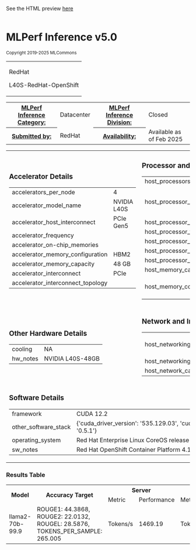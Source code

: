 
See the HTML preview [here](https://htmlpreview.github.io/?https://github.com/mlcommons/mlperf_inference_test_submissions_v5.0/blob/main/closed/RedHat/results/L40S-RedHat-OpenShift/summary.html)



<div class="resultpage">
 <div class="titlebarcontainer">
  <div class="logo">
   <a href="/" style="border: none"><img src="" alt="" /></a>
  </div>
  <div class="titlebar">
   <h1 class="title">MLPerf Inference v5.0</h1>
   <p style="font-size: smaller">Copyright 2019-2025 MLCommons</p>
  </div>
 </div>
 <table class="titlebarcontainer">
  <tr>
   <td class="headerbar" rowspan="2">
    <p>RedHat     </p>
    <p>L40S-RedHat-OpenShift    </p>
   </td>
  </tr>
 </table>
 <table class="datebar">
  <tbody>
   <tr>
    <th id="license_num"><a href="">MLPerf Inference Category:</a></th>
    <td id="license_num_val">Datacenter</td>
    <th id="test_date"><a href="">MLPerf Inference Division:</a></th>
    <td id="test_date_val">Closed</td>
   </tr>
   <tr>
    <th id="tester"><a href="">Submitted by:</a></th>
    <td id="tester_val">RedHat</td>
    <th id="sw_avail"><a href="">Availability:</a></th>
    <td id="sw_avail_val">Available as of Feb 2025</td>
   </tr>
  </tbody>
 </table>
  
<table>
            <tr><td><h3>Accelerator Details</h3><table><tr><td>accelerators_per_node</td><td>4</td></tr><tr><td>accelerator_model_name</td><td>NVIDIA L40S</td></tr><tr><td>accelerator_host_interconnect</td><td>PCIe Gen5</td></tr><tr><td>accelerator_frequency</td><td></td></tr><tr><td>accelerator_on-chip_memories</td><td></td></tr><tr><td>accelerator_memory_configuration</td><td>HBM2</td></tr><tr><td>accelerator_memory_capacity</td><td>48 GB</td></tr><tr><td>accelerator_interconnect</td><td>PCIe</td></tr><tr><td>accelerator_interconnect_topology</td><td></td></tr></table></td> <td><h3>Processor and Memory Details</h3><table><tr><td>host_processors_per_node</td><td>2</td></tr><tr><td>host_processor_model_name</td><td>Intel(R) Xeon(R) Platinum 8480CL</td></tr><tr><td>host_processor_core_count</td><td>112</td></tr><tr><td>host_processor_vcpu_count</td><td>-</td></tr><tr><td>host_processor_frequency</td><td></td></tr><tr><td>host_processor_caches</td><td></td></tr><tr><td>host_processor_interconnect</td><td>PCIe</td></tr><tr><td>host_memory_capacity</td><td>2 TB</td></tr><tr><td>host_memory_configuration</td><td>32x 64GB Micron DDR5</td></tr></table></td> </tr>
            <tr><td ><h3>Other Hardware Details</h3><table><tr><td>cooling</td><td>NA</td></tr><tr><td>hw_notes</td><td>NVIDIA L40S-48GB</td></tr></table></td> <td><h3>Network and Interconnect Details</h3><table><tr><td>host_networking</td><td>Management: 1x Ethernet 10GB/Sec</td></tr><tr><td>host_networking_topology</td><td>-</td></tr><tr><td>host_network_card_count</td><td>-</td></tr></table></td> </tr>
            <tr><td colspan="2"><h3>Software Details</h3><table><tr><td>framework</td><td>CUDA 12.2</td></tr><tr><td>other_software_stack</td><td>{'cuda_driver_version': '535.129.03', 'cuda_version': '12.2', 'vllm': '0.5.1'}</td></tr><tr><td>operating_system</td><td>Red Hat Enterprise Linux CoreOS release 4.14</td></tr><tr><td>sw_notes</td><td>Red Hat OpenShift Container Platform 4.14 + OpenShift AI</td></tr></table></td> </tr>
            </table>

<h3>Results Table</h3>
<table>
    <tr>
        <th rowspan="2">Model</th>
        <th rowspan="2">Accuracy Target</th>
        <th colspan="2">Server</th>
        <th colspan="2">Offline</th>
    </tr>
    <tr> 
    <td>Metric</td>
    <td>Performance</td>
    <td>Metric</td>
    <td>Performance</td>
    </tr>
    <tr><td>llama2-70b-99.9</td><td>ROUGE1: 44.3868, ROUGE2: 22.0132, ROUGEL: 28.5876, TOKENS_PER_SAMPLE: 265.005</td><td>Tokens/s</td> <td>1469.19</td><td>Tokens/s</td> <td>1717.77</td></table>

